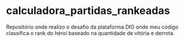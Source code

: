 # calculadora_partidas_rankeadas
Repositório onde realizo o desafio da plataforma DIO onde meu código classifica o rank do héroi baseado na quantidade de vitória e derrota.
